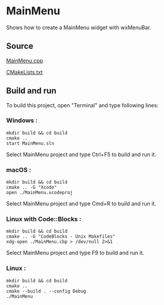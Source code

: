 # MainMenu

Shows how to create a MainMenu widget with wxMenuBar.

## Source

[MainMenu.cpp](MainMenu.cpp)

[CMakeLists.txt](CMakeLists.txt)

## Build and run

To build this project, open "Terminal" and type following lines:

### Windows :

``` shell
mkdir build && cd build
cmake .. 
start MainMenu.sln
```

Select MainMenu project and type Ctrl+F5 to build and run it.

### macOS :

``` shell
mkdir build && cd build
cmake .. -G "Xcode"
open ./MainMenu.xcodeproj
```

Select MainMenu project and type Cmd+R to build and run it.

### Linux with Code::Blocks :

``` shell
mkdir build && cd build
cmake .. -G "CodeBlocks - Unix Makefiles"
xdg-open ./MainMenu.cbp > /dev/null 2>&1
```

Select MainMenu project and type F9 to build and run it.

### Linux :

``` shell
mkdir build && cd build
cmake .. 
cmake --build . --config Debug
./MainMenu
```
